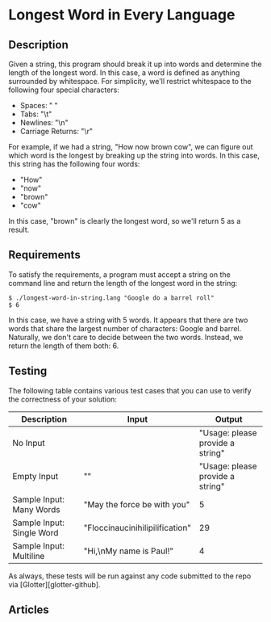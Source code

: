 # Longest Word in Every Language

## Description

Given a string, this program should break it up into words and determine
the length of the longest word. In this case, a word is defined as anything
surrounded by whitespace. For simplicity, we'll restrict whitespace to the
following four special characters:

- Spaces: " "
- Tabs: "\t"
- Newlines: "\n"
- Carriage Returns: "\r"

For example, if we had a string, "How now brown cow", we can figure out which
word is the longest by breaking up the string into words. In this case, this
string has the following four words:

- "How"
- "now"
- "brown"
- "cow"

In this case, "brown" is clearly the longest word, so we'll return 5 as a result.


## Requirements

To satisfy the requirements, a program must accept a string on the command line 
and return the length of the longest word in the string:

```shell
$ ./longest-word-in-string.lang "Google do a barrel roll"
$ 6
```

In this case, we have a string with 5 words. It appears that there are two words
that share the largest number of characters: Google and barrel. Naturally, we
don't care to decide between the two words. Instead, we return the length of them 
both: 6.


## Testing

The following table contains various test cases that you can use to verify the 
correctness of your solution:

| Description               | Input                           | Output                           |
|---------------------------|---------------------------------|----------------------------------|
| No Input                  |                                 | "Usage: please provide a string" |
| Empty Input               | ""                              | "Usage: please provide a string" |
| Sample Input: Many Words  | "May the force be with you"     | 5                                |
| Sample Input: Single Word | "Floccinaucinihilipilification" | 29                               |
| Sample Input: Multiline   | "Hi,\nMy name is Paul!"         | 4                                |

As always, these tests will be run against any code submitted to the repo via [Glotter][glotter-github].


## Articles

